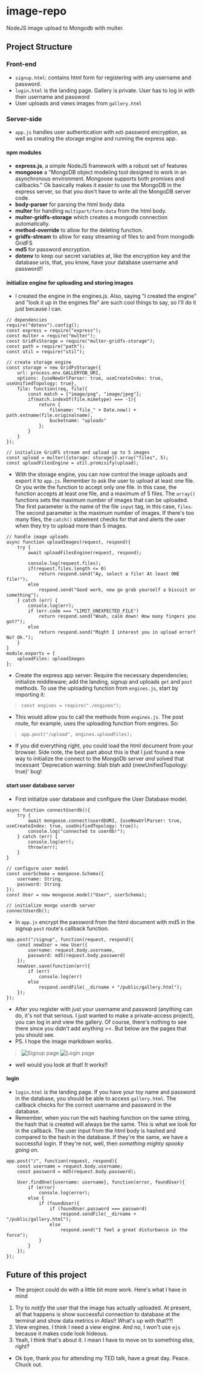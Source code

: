 # image-repo
NodeJS image upload to Mongodb with multer.


## Project Structure
### Front-end
- `signup.html`: contains html form for registering with any username and password.
- `login.html` is the landing page. Gallery is private. User has to log in with their username and password
- User uploads and views images from `gallery.html`


### Server-side
- `app.js` handles user authentication with `md5` password encryption, as well as creating the storage engine and running the express app.

#### npm modules
- **express.js**, a simple NodeJS framework with a robust set of features
- **mongoose** a "MongoDB object modeling tool designed to work in an asynchronous environment. Mongoose supports both promises and callbacks." Ok basically makes it easier to use the MongoDB in the express server, so that you don't have to write all the MongoDB server code.
- **body-parser** for parsing the html body data
- **multer** for handling `multipart/form-data` from the html body.
- **multer-gridfs-storage** which creates a mongodb connection automatically.
- **method-override** to allow for the deleting function.
- **gridfs-stream** to allow for easy streaming of files to and from mongodb GridFS
- **md5** for password encryption.
- **dotenv** to keep our secret variables at, like the encryption key and the database uris, that, you know, have your database username and password!!

#### initialize engine for uploading and storing images
- I created the engine in the engines.js. Also, saying "I created the engine" and "look it up in the engines file" are such cool things to say, so I'll do it just because I can.
```
// dependencies
require("dotenv").config();
const express = require("express");
const multer = require("multer");
const GridFsStorage = require("multer-gridfs-storage");
const path = require("path");
const util = require("util");

// create storage engine
const storage = new GridFsStorage({
    url: process.env.GALLERYDB_URI,
    options: {useNewUrlParser: true, useCreateIndex: true, useUnifiedTopology: true},
    file: function(req, file){
        const match = ["image/png", "image/jpeg"];
        if(match.indexOf(file.mimetype) === -1){
            return {
                filename: "file_" + Date.now() + path.extname(file.originalname),
                bucketname: "uploads"
            };
        }
    }
});

// initialize GridFS stream and upload up to 5 images
const upload = multer({storage: storage}).array("files", 5);
const uploadFilesEngine = util.promisify(upload);
```

- With the storage engine, you can now control the image uploads and export it to `app.js`. Remember to ask the user to upload at least one file. Or you write the function to accept only one file. In this case, the function accepts at least one file, and a maximum of 5 files. The `array()` functions sets the maximum number of images that can be uploaded. The first parameter is the name of the file `input` tag, in this case, `files`. The second parameter is the maximum number of images. If there's too many files, the `catch()` statement checks for that and alerts the user when they try to upload more than 5 images.
```
// handle image uploads
async function uploadImages(request, respond){
    try {
        await uploadFilesEngine(request, respond);

        console.log(request.files);
        if(request.files.length <= 0)
            return respond.send("Ay, select a file! At least ONE file!");
        else
            respond.send("Good work, now go grab yourself a biscuit or something");
    } catch (err) {
        console.log(err);
        if (err.code === "LIMIT_UNEXPECTED_FILE")
            return respond.send("Woah, calm down! How many fingers you got?");
        else
            return respond.send("Might I interest you in upload error? No? Ok.");
    }
}
module.exports = {
    uploadFiles: uploadImages
};
```

- Create the express app server: Require the necessary dependencies; initialize middleware; add the landing, signup and uploads `get` and `post` methods. To use the uploading function from `engines.js`, start by importing it:
> `const engines = require("./engines");`
- This would allow you to call the methods from `engines.js`. The post route, for example, uses the uploading function from engines. So:
> `app.post("/upload", engines.uploadFiles);`

- If you did everything right, you could load the html document from your browser. Side note, the best part about this is that I just found a new way to initialize the connect to the MongoDb server _and_ solved that incessant 'Deprecation warning: blah blah add {newUnifiedTopology: true}' bug!


#### start user database server
- First initialize user database and configure the User Database model.
```
async function connectUserdb(){
    try {
        await mongoose.connect(userdbURI, {useNewUrlParser: true, useCreateIndex: true, useUnifiedTopology: true});
        console.log("connected to userdb!");
    } catch (err) {
        console.log(err);
        throw(err);
    }
}

// configure user model
const userSchema = mongoose.Schema({
    username: String,
    password: String
});
const User = new mongoose.model("User", userSchema);

// initialize mongo userdb server
connectUserdb();
```
- In `app.js` encrypt the password from the html document with md5 in the signup `post` route's callback function.
```
app.post("/signup", function(request, respond){
    const newUser = new User({
        username: request.body.username,
        password: md5(request.body.password)
    });
    newUser.save(function(err){
        if (err)
            console.log(err)
        else
            respond.sendFile(__dirname + "/public/gallery.html");
    });
});
```
- After you register with just your username and password (anything can do, it's not that serious. I just wanted to make a private-access project), you can log in and view the gallery. Of course, there's nothing to see there since you didn't add anything ><. But below are the pages that you should see.
- PS. I hope the image markdown works.
> ![Signup page](/screenshots/Picture1.png)
> ![Login page](/screenshots/Picture2.png)
* well would you look at that! It works!!

#### login
- `login.html` is the landing page. If you have your toy name and password in the database, you should be able to access `gallery.html`. The callback checks for the correct username and password in the database.
- Remember, when you run the `md5` hashing function on the same string, the hash that is created will always be the same. This is what we look for in the callback. The user input from the html body is hashed and compared to the hash in the database. If they're the same, we have a successful login. If they're not, well, then _something mighty spooky going on._
```
app.post("/", function(request, respond){
    const username = request.body.username;
    const password = md5(request.body.password);

    User.findOne({username: username}, function(error, foundUser){
        if (error)
            console.log(error);
        else {
            if (foundUser){
                if (foundUser.password === password)
                    respond.sendFile(__dirname + "/public/gallery.html");
                else
                    respond.send("I feel a great disturbance in the force");
            }
        }
    });
});
```


## Future of this project
- The project could do with a little bit more work. Here's what I have in mind
1. Try to _notify_ the user that the image has actually uploaded. At present, all that happens is show successful connection to database at the terminal and show data metrics in Atlas!! What's up with that??!
2. View engines. I think I need a view engine. And no, I won't use `ejs` because it makes code look hideous.
3. Yeah, I think that's about it. I mean I have to move on to something else, right?
- Ok bye, thank you for attending my TED talk, have a great day. Peace. Chuck out.
